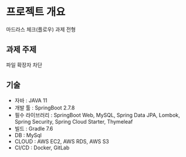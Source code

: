 # 프로젝트 개요
마드라스 체크(플로우) 과제 전형

## 과제 주제
파일 확장자 차단

## 기술

- 자바 : JAVA 11
- 개발 툴 : SpringBoot 2.7.8
- 필수 라이브러리 : SpringBoot Web, MySQL, Spring Data JPA, Lombok, Spring Security, Spring Cloud Starter, Thymeleaf
- 빌드 : Gradle 7.6
- DB : MySql
- CLOUD : AWS EC2, AWS RDS, AWS S3
- CI/CD : Docker, GitLab